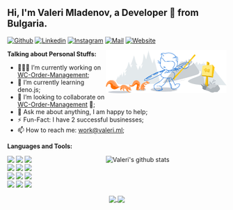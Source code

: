 
## Hi, I'm Valeri Mladenov, a Developer 🚀 from Bulgaria.



[![Github](https://img.shields.io/badge/-Github-000?style=flat&logo=Github&logoColor=white)](https://github.com/ValeriMladenov)
[![Linkedin](https://img.shields.io/badge/-LinkedIn-blue?style=flat&logo=Linkedin&logoColor=white)](https://www.linkedin.com/in/valerimladenov)
[![Instagram](https://img.shields.io/badge/-Instagram-c13584?style=flat&labelColor=c13584&logo=instagram&logoColor=white)](https://www.instagram.com/valeri.ml)
[![Mail](https://img.shields.io/badge/-Mail-c14438?style=flat&logo=Gmail&logoColor=white)](mailto:work@valeri.ml)
[![Website](https://img.shields.io/website?url=https%3A%2F%2Fvaleri.ml)](https://valeri.ml)

<img width="55%" align="right" alt="Github" src="https://raw.githubusercontent.com/ValeriMladenov/ValeriMladenov/87110469441a6ad2f4369de348900faabc4ff63a/githeader.svg" />

**Talking about Personal Stuffs:**

- 👨🏽‍💻 I’m currently working on [WC-Order-Management](http://github.com/ValeriMladenov/WCOM-FrontEnd);
- 🌱 I’m currently learning deno.js; 
- 👯 I’m looking to collaborate on [WC-Order-Management](http://github.com/ValeriMladenov/WCOM-FrontEnd) 🤝;
- 💬 Ask me about anything, I am happy to help;
- ⚡️ Fun-Fact: I have 2 successful businesses;
- 📫 How to reach me: work@valeri.ml;

**Languages and Tools:** 
<p>
  <a href="https://github.com/ValeriMladenov">
    <img width="55%" align="right" alt="Valeri's github stats" src="https://github-readme-stats.vercel.app/api?username=ValeriMladenov&show_icons=true&hide_border=true" />
  </a>

  <code><img width="10%" src="https://www.vectorlogo.zone/logos/reactjs/reactjs-ar21.svg"></code>
  <code><img width="10%" src="https://www.vectorlogo.zone/logos/php/php-ar21.svg"></code>
  <code><img width="10%" src="https://www.vectorlogo.zone/logos/swift/swift-ar21.svg"></code>
  <br />
  <code><img width="10%" src="https://www.vectorlogo.zone/logos/typescriptlang/typescriptlang-ar21.svg"></code>
  <code><img width="10%" src="https://www.vectorlogo.zone/logos/laravel/laravel-ar21.svg"></code>
  <code><img width="10%" src="https://www.vectorlogo.zone/logos/expressjs/expressjs-ar21.svg"></code>
  <br />
  <code><img width="10%" src="https://www.vectorlogo.zone/logos/mysql/mysql-ar21.svg"></code>
  <code><img width="10%" src="https://www.vectorlogo.zone/logos/graphql/graphql-ar21.svg"></code>
  <code><img width="10%" src="https://www.vectorlogo.zone/logos/postgresql/postgresql-ar21.svg"></code>
  <br />
  <code><img width="10%" src="https://www.vectorlogo.zone/logos/git-scm/git-scm-ar21.svg"></code>
  <code><img width="10%" src="https://www.vectorlogo.zone/logos/npmjs/npmjs-ar21.svg"></code>
  <code><img width="10%" src="https://www.vectorlogo.zone/logos/gnu_bash/gnu_bash-ar21.svg"></code>
</p>

<p align="center">
  <a href="https://github.com/ValeriMladenov/Faibler-Frontend">
    <img align="center" src="https://github-readme-stats.vercel.app/api/pin/?username=ValeriMladenov&repo=Faibler-Frontend" />
  </a>
  <a href="https://github.com/ValeriMladenov/Faibler-Backend">
    <img align="center" src="https://github-readme-stats.vercel.app/api/pin/?username=ValeriMladenov&repo=Faibler-Backend" />
  </a>
</p>
